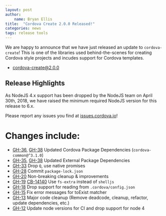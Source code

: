 ```yaml
---
layout: post
author:
    name: Bryan Ellis
title:  "Cordova Create 2.0.0 Released!"
categories: news
tags: release tools
---
```


We are happy to announce that we have just released an update to `cordova-create`! This is one of the libraries used behind-the-scenes for creating Cordova style projects and incudes support for Cordova templates.

* [cordova-create@2.0.0](https://www.npmjs.com/package/cordova-create)

## Release Highlights

As NodeJS 4.x support has been dropped by the NodeJS team on April 30th, 2018, we have raised the minimum required NodeJS version for this release to 6.x.

Please report any issues you find at [issues.cordova.io](http://issues.cordova.io/)!

<!--more-->
# Changes include:

* [GH-36](https://github.com/apache/cordova-create/pull/36), [GH-38](https://github.com/apache/cordova-create/pull/38) Updated Cordova Package Dependencies (`cordova-common@^3.1.0`)
* [GH-35](https://github.com/apache/cordova-create/pull/36), [GH-38](https://github.com/apache/cordova-create/pull/38) Updated External Package Dependencies
* [GH-33](https://github.com/apache/cordova-create/pull/33) Drop `Q`, use native promises
* [GH-28](https://github.com/apache/cordova-create/pull/28) Commit `package-lock.json`
* [GH-20](https://github.com/apache/cordova-create/pull/20) Non-breaking cleanup & improvements
* [GH-19](https://github.com/apache/cordova-create/pull/19) [CB-14140](https://issues.apache.org/jira/browse/CB-14140) Use `fs-extra` instead of `shelljs`
* [GH-18](https://github.com/apache/cordova-create/pull/18) Drop support for reading from `.cordova/config.json`
* [GH-15](https://github.com/apache/cordova-create/pull/15) Fix error messages for toExist matcher
* [GH-13](https://github.com/apache/cordova-create/pull/13) Major code cleanup (Remove deadcode, cleanup, refactor, update dependencies, etc.)
* [GH-12](https://github.com/apache/cordova-create/pull/12) Update node versions for CI and drop support for node 4